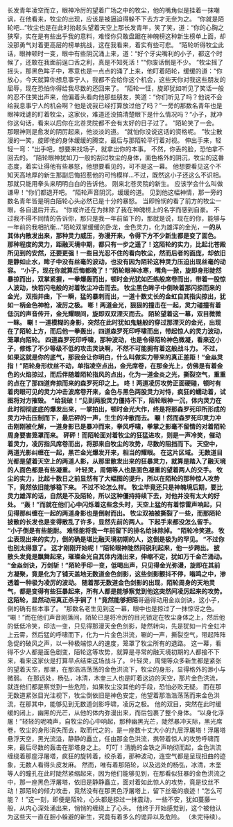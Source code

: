 长发青年凌空而立，眼神冷厉的望着广场之中的牧尘，他的嘴角似是挂着一抹嘲讽，在他看来，牧尘的出现，应该是被逼迫得躲不下去方才无奈为之。
“你就是陌轮吧...”牧尘也是在此时抬起头望着天空上那长发青年，笑了笑，道：“你的心胸之狭窄，实在是有些出乎我的意料，难怪你只敢盘踞在神魄榜这种新生榜单上面，却没那勇气对着更高层的榜单挑战，这在我看来，着实有些可悲。
”陌轮听得牧尘此话，眼神顿时一变，眼中有些阴沉涌上来，道：“好个牙尖嘴利的小子，都这个时候了，还敢在我面前逞口舌之利，真是不知死活！”“你废话倒是不少。
”牧尘摇了摇头，那黑色眸子中，寒意也是一点点的涌了上来，他盯着陌轮，缓缓的道：“你放心，今天就算你想息事宁人，我都不会给你这个机会，这些天你对我这些朋友的屈辱，现在恐怕你得给我尽数的还回来了。
”陌轮一怔，旋即犹如听见了笑话一般的忍不住笑出声来，他偏着头看向他那些朋友，笑道：“你们听见了吗？他说不会给我息事宁人的机会啊？他是说我已经打算放过他了吗？”一旁的那数名青年也是眼神戏谑的盯着牧尘，这家伙，难道还没搞清楚眼下是什么情况吗？“小子，就冲你这句话，看来以后你在北苍灵院都不会有太好的日子过了。
”陌轮笑了一会。
那眼神则是愈发的阴厉起来，他淡淡的道。
“就怕你没说这话的资格呢。
”牧尘散漫的一笑，旋即他的身体缓缓的腾空，最后与那陌轮平行着对视。
伸出手来，轻轻一弯：“出手吧，想要来找场子，就拿出你的本事。
不然，你丢的脸，恐怕拿不回去的。
”陌轮眼神犹如刀一般的刮过牧尘的身体，面色格外的阴沉，牧尘的这番态度，着实让得他有些暴怒，他想要看见的，可不是这一幕。
他想要看见这个不知天高地厚的新生那副后悔招惹他的可怜模样...不过，既然这小子还这么不识相。
那就只能用拳头来明明白白的告诉他。
刚来北苍灵院的新生。
应该学会什么叫做谦卑！“你们都退开吧。
”陌轮声音阴沉，缓缓的道。
见到他这幅神情，那一旁的数名青年皆是明白陌轮心头必然已是十分的暴怒。
当即怜悯的看了前方的牧尘一眼，各自退后开去。
“你或许还在为抹除了我在神魄榜上的名字而感到自豪。
不过我不得不同情的告诉你，那只是我一年前留下的，那就是说，现在的你，能够与一年前的我相抗衡...”陌轮双掌缓缓的卧龙，金色灵力，化为雄浑的金光，一**的从其体内散发出来，那种灵力威压，弥漫开来，令得下方不少新生都是变了面色。
那种程度的灵力，距融天境中期，都只有一步之遥了！这陌轮的实力，比起北苍殿所见到的安然，还要更强！一些目光忍不住的看向牧尘，然而后者的面庞，却依旧是静如止水，眸子中没有丝毫的波动，也没有因为陌轮这种灵力压迫出现丝毫的动容。
“小子，现在你就算后悔都晚了！”陌轮眼神冰寒，嘴角一掀，旋即身形陡然暴掠而出，双掌紧握，一拳爆轰而出，顿时金光犹如匹练般席卷而出，带着一股惊人波动，快若闪电般的对着牧尘冲击而去。
牧尘黑色眸子中倒映着那闪掠而来的金光，双指并曲，下一瞬，猛的暴刺而出，一道十数丈长的金虹自其指尖掠出，犹如一柄金色神枪，凌厉之极。
嘭！两道金光，狠狠的撞击在一起，灵力碰撞有着低沉的声音传开，金光耀眼间，旋即双双湮灭而去。
陌轮望着这一幕，双目微微一眯。
唰！一道模糊的身影，突然在此时犹如鬼魅般的穿过那湮灭的金光，出现在了陌轮上方，而后他一拳轰出，四道森罗死印呼啸而出，带起惊人的灵力波动，笼罩向陌轮。
四道森罗死印呼啸，那种波动，也是令得陌轮神色微凝，看来这小子，修炼了不少等级不低的攻击灵诀啊，不然不可能拥有着这般战斗力。
不过，如果这就是你的底气，那我会让你明白，什么叫做实力带来的真正差距！“金焱灵指！”陌轮身形纹丝不动，单指凌空点出，金光席卷，在那金光上，仿佛是有着金色的火焰掠过，而后伴随着陌轮指风的点出，化为一道金炎之光，撕裂空气，重重的点在了那四道奔掠而来的森罗死印之上。
咚！两道凌厉攻势正面硬碰，顿时有着肉眼可见的灵力冲击波席卷开来，金色与黑色两股灵力对恃，疯狂的蠕动着，试图将对方摧毁。
“给我破！”见到两股灵力僵持不下，陌轮眼神一沉，体内灵力在此时彻彻底底的爆发出来，一掌拍出，顿时金光大作，终是将那森罗死印所形成的灵力冲击压制而下，最后砰的一声，生生的冲散而去。
唰！然而森罗死印灵力冲击刚刚被化解，一道身影已是暴冲而来，拳风呼啸，拳掌之影毫不留情的对着陌轮周身要害笼罩而来。
砰砰！而陌轮面对着牧尘的狂猛进攻，则是一声冷笑，催动着灵力，凌厉指风席卷而出，将那来自牧尘的攻势，尽数的阻挡而下。
天空中，两道光影纠缠在一起，黑芒金光爆发开来，相当的耀眼。
在这片区域。
无数道目光都是望着天空上的两道人影，从那里散发出来的狂暴灵力，就算是踏入了融天境的人面色都是有些凝重。
叶轻灵，周翎等人也是面色凝重的望着两人的交手。
牧尘的实力，比起十数日之前显然有了大幅图的提升，所以在陌轮的那种惊人攻势下，竟然依旧能够稳下来。
不过不论怎么样。
牧尘毕竟还只是神魄境后期，要比灵力雄浑的话，自然是不及陌轮，所以这种僵持持续下去，对他并没有太大的好处。
“轰！”而就在他们心中闪烁着这些念头时，天空上猛的有着惊雷声响起，只见得那纠缠在一起的两道身影也是倒射而出。
牧尘双袖被撕裂了一些，而那陌轮披散的长发也是变得散乱了许多，显然先前的两人。
下起手来都没怎么留手。
“小子倒是有些能耐。
难怪能将我一年前留下的排名给抹除掉。
”陌轮冷笑道。
牧尘表现出来的实力，倒的确是堪比融天境初期的人，这倒是极为的罕见。
“不过你也别太得意了。
这才刚刚开始呢！”陌轮眼神陡然间锐利起来，他一步跨出。
披散头发竟是飘舞起来，璀璨金光自其体内涌出来，伸缩不定，犹如万千金芒涌动。
“金焱剑诀，万剑斩！”陌轮手印一变，低喝出声，只见得金光弥漫，旋即在其前方凝聚，竟是化为了铺天盖地无数道金色剑影，这些剑影颤抖不停，嗡鸣之中，渗透着一种极为凌厉的波动。
随着那无数道金色剑影的出现，陌轮周身的天地灵气，都是变得有些狂暴起来，所有人都是能够察觉到他这突然间凌厉起来的攻势。
这陌轮，显然动用真正杀手锏了！“竟然能够把陌**哥逼得动用金焱剑诀，这小子，倒的确有些本事了。
”那数名老生见到这一幕，眼中也是掠过了一抹惊讶之色。
“唰！”而在他们声音刚落间，陌轮已是将冷厉的目光锁定在牧尘身体之上，然后他的低低冷笑，印法一变，只见得那漫天金色剑影，陡然转向，先是犹如一片金虹冲上云霄，然后猛的呼啸而下，化为一片金色洪流，唰的一声，撕裂空气，带起阵阵急促的破风之声，以一种极端惊人的速度，笼罩了牧尘所有的退路。
这一幕，看得不少人都是面色剧变，陌轮这等攻势，就算是寻常的融天境初期的人都接不下来，看来这家伙是打算早点结束这场战斗了。
叶轻灵，周翎等众多新生都是紧张的望着天空，那里，在那浩浩荡荡的金色洪流下，牧尘的身形，显得格外的渺小与微弱。
在那远处，杨弘，冰清，木奎三人也是盯着这边的天空，那片金色洪流，就连他们都是察觉到一些危险，如果牧尘没其他的手段，恐怕必败无疑。
而在那无数道紧张目光注视下，牧尘倒依旧是神色安定，他望着那浩浩荡荡而来金色洪流，在那其中，能够见到无数道剑影呼啸，凌厉之极。
他的双目，突然在此时缓缓的闭上，幽黑的光芒，从他的体内弥漫出来，而后包裹了整个身体。
“以身化浮屠！”轻轻的呢喃声，自牧尘的心中响起，那种幽黑光芒，陡然暴冲天际，黑光席卷，牧尘的身形消失而去，取而代之的，是一座数十丈大小的九层浮屠塔！浮屠塔悬浮天空，黑光流溢，静静的矗立，任由那金色洪流，携带着惊人的攻势呼啸而来，最后尽数的轰击在那塔身之上。
叮叮！清脆的金铁之声响彻而起，金色洪流缠绕着那座浮屠塔，疯狂的旋转着，绞杀着，那种波动，连空气都是呈现扭曲的迹象，无数人看得头皮发麻。
然而，唯有着那陌轮，以及远处的杨弘，冰清，木奎等人的瞳孔在此时陡然紧缩起来，因为他们能够见到，在那看似狂暴的金色洪流之中，那一座黑色浮屠塔，依旧是静静矗立，面对着如此惊人的攻势，竟是纹丝不动！那陌轮的倾力攻击，竟然没有在那黑色浮屠塔上，留下丝毫的痕迹！“怎么可能？！”这一刻，即便是陌轮，心头都是掠过一抹震动，一些不安，犹如蔓藤一般，从内心深处涌出来，悄悄的缠绕上了心头。
他终于开始感觉到，这个被他认为这些天一直在胆小躲避的新生，究竟有着多么的诡异以及危险。
（未完待续）。
